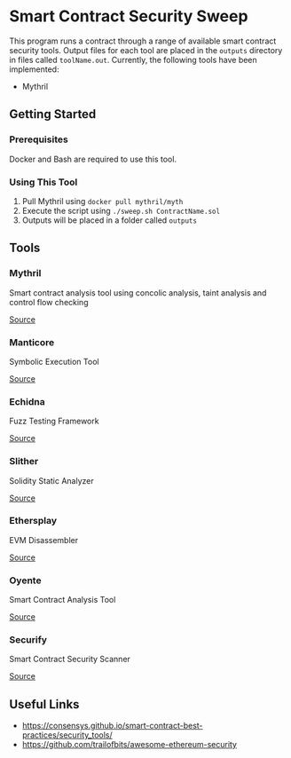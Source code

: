 # Smart Contract Security Sweep
This program runs a contract through a range of available smart contract security tools. Output files for each tool are placed in the `outputs` directory in files called `toolName.out`. Currently, the following tools have been implemented:

* Mythril

## Getting Started

### Prerequisites

Docker and Bash are required to use this tool.

### Using This Tool

1. Pull Mythril using `docker pull mythril/myth`
2. Execute the script using `./sweep.sh ContractName.sol`
3. Outputs will be placed in a folder called `outputs`

## Tools
### Mythril
Smart contract analysis tool using concolic analysis, taint analysis and control flow checking

[Source](https://github.com/ConsenSys/mythril/wiki/With-Docker)


### Manticore
Symbolic Execution Tool

[Source](https://github.com/trailofbits/manticore)

### Echidna
Fuzz Testing Framework

[Source](https://github.com/trailofbits/echidna)

### Slither
Solidity Static Analyzer

[Source](https://github.com/trailofbits/slither)

### Ethersplay
EVM Disassembler

[Source](https://github.com/trailofbits/ethersplay)

### Oyente
Smart Contract Analysis Tool

[Source](https://github.com/melonproject/oyente)

### Securify
Smart Contract Security Scanner

[Source](https://github.com/eth-sri/securify)

## Useful Links
* https://consensys.github.io/smart-contract-best-practices/security_tools/
* https://github.com/trailofbits/awesome-ethereum-security